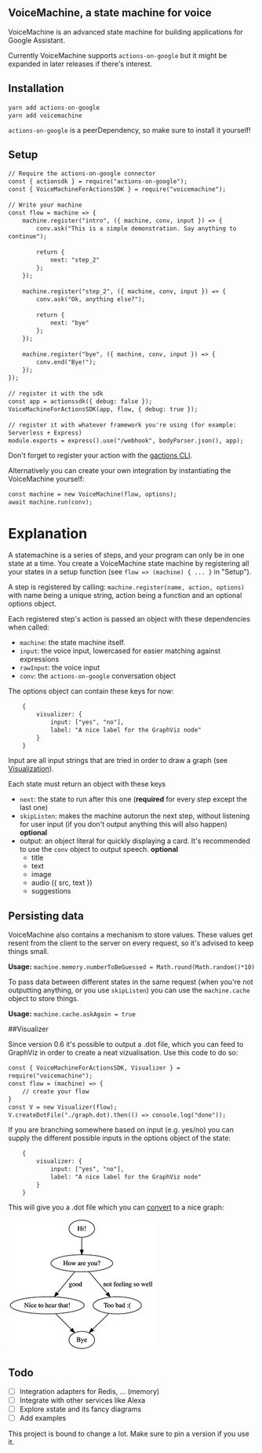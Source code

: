 ## VoiceMachine, a state machine for voice

VoiceMachine is an advanced state machine for building applications for Google Assistant.

Currently VoiceMachine supports `actions-on-google` but it might be expanded in later releases if there's interest.

## Installation

    yarn add actions-on-google
    yarn add voicemachine

`actions-on-google` is a peerDependency, so make sure to install it yourself!

## Setup

    // Require the actions-on-google connector
    const { actionsdk } = require("actions-on-google");
    const { VoiceMachineForActionsSDK } = require("voicemachine");

    // Write your machine
    const flow = machine => {
        machine.register("intro", ({ machine, conv, input }) => {
            conv.ask("This is a simple demonstration. Say anything to continue");

            return {
                next: "step_2"
            };
        });

        machine.register("step_2", ({ machine, conv, input }) => {
            conv.ask("Ok, anything else?");

            return {
                next: "bye"
            };
        });

        machine.register("bye", ({ machine, conv, input }) => {
            conv.end("Bye!");
        });
    });

    // register it with the sdk
    const app = actionssdk({ debug: false });
    VoiceMachineForActionsSDK(app, flow, { debug: true });

    // register it with whatever framework you're using (for example: Serverless + Express)
    module.exports = express().use("/webhook", bodyParser.json(), app);

Don't forget to register your action with the [gactions CLI](https://developers.google.com/assistant/tools/gactions-cli).

Alternatively you can create your own integration by instantiating the VoiceMachine yourself:

    const machine = new VoiceMachine(flow, options);
    await machine.run(conv);

# Explanation

A statemachine is a series of steps, and your program can only be in one state at a time. You create a VoiceMachine state machine by registering all your states in a setup function (see `flow => (machine) { ... }` in "Setup").

A step is registered by calling: `machine.register(name, action, options)` with name being a unique string, action being a function and an optional options object.

Each registered step's action is passed an object with these dependencies when called:

- `machine`: the state machine itself.
- `input`: the voice input, lowercased for easier matching against expressions
- `rawInput`: the voice input
- `conv`: the `actions-on-google` conversation object

The options object can contain these keys for now:

        {
            visualizer: {
                input: ["yes", "no"],
                label: "A nice label for the GraphViz node"
            }
        }

Input are all input strings that are tried in order to draw a graph (see [Visualization](#Visualizer)).

Each state must return an object with these keys

- `next`: the state to run after this one (**required** for every step except the last one)
- `skipListen`: makes the machine autorun the next step, without listening for user input (if you don't output anything this will also happen) **optional**
- output: an object literal for quickly displaying a card. It's recommended to use the `conv` object to output speech. **optional**
  - title
  - text
  - image
  - audio ({ src, text })
  - suggestions

## Persisting data

VoiceMachine also contains a mechanism to store values. These values get resent from the client to the server on every request, so it's advised to keep things small.

**Usage:** `machine.memory.numberToBeGuessed = Math.round(Math.random()*10)`

To pass data between different states in the same request (when you're not outputting anything, or you use `skipListen`) you can use the `machine.cache` object to store things.

**Usage:** `machine.cache.askAgain = true`

##Visualizer

Since version 0.6 it's possible to output a .dot file, which you can feed to GraphViz in order to create a neat vizualisation. Use this code to do so:

    const { VoiceMachineForActionsSDK, Visualizer } = require("voicemachine");
    const flow = (machine) => {
        // create your flow
    }
    const V = new Visualizer(flow);
    V.createDotFile("./graph.dot).then(() => console.log("done"));

If you are branching somewhere based on input (e.g. yes/no) you can supply the different possible inputs in the options object of the state:

        {
            visualizer: {
                input: ["yes", "no"],
                label: "A nice label for the GraphViz node"
            }
        }

This will give you a .dot file which you can [convert](https://dreampuf.github.io/GraphvizOnline/) to a nice graph:

![alt text](example-graph.png "Example")

## Todo

- [ ] Integration adapters for Redis, ... (memory)
- [ ] Integrate with other services like Alexa
- [ ] Explore xstate and its fancy diagrams
- [ ] Add examples

This project is bound to change a lot. Make sure to pin a version if you use it.
